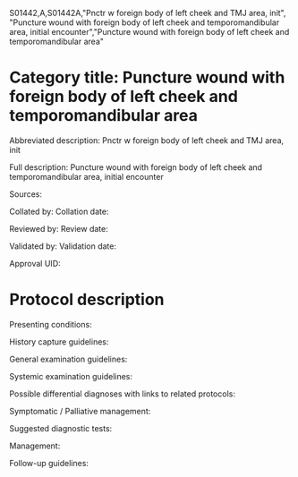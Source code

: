 S01442,A,S01442A,"Pnctr w foreign body of left cheek and TMJ area, init", "Puncture wound with foreign body of left cheek and temporomandibular area, initial encounter","Puncture wound with foreign body of left cheek and temporomandibular area"
# Category title: Puncture wound with foreign body of left cheek and temporomandibular area

Abbreviated description: Pnctr w foreign body of left cheek and TMJ area, init

Full description: Puncture wound with foreign body of left cheek and temporomandibular area, initial encounter

Sources:

Collated by:
Collation date:

Reviewed by:
Review date:

Validated by:
Validation date:

Approval UID:

# Protocol description

Presenting conditions:

History capture guidelines:

General examination guidelines:

Systemic examination guidelines:

Possible differential diagnoses with links to related protocols:

Symptomatic / Palliative management:

Suggested diagnostic tests:

Management:

Follow-up guidelines:
